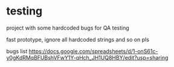 # testing
project with some hardcoded bugs for QA testing

fast prototype, ignore all hardcoded strings and so on pls

bugs list
https://docs.google.com/spreadsheets/d/1-onS61c-y0gKdRMqBFUBshVFwY1Y-qHch_JH1UQ8HBY/edit?usp=sharing
